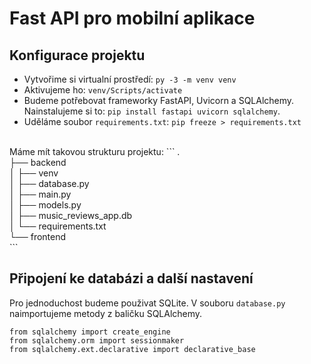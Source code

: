 # Fast API pro mobilní aplikace
## Konfigurace projektu
*  Vytvořime si virtualní prostředí: `py -3 -m venv venv`
*   Aktivujeme ho: `venv/Scripts/activate`
*   Budeme potřebovat frameworky FastAPI, Uvicorn a SQLAlchemy.<br>Nainstalujeme si to: `pip install fastapi uvicorn sqlalchemy`.
*   Uděláme soubor `requirements.txt`: `pip freeze > requirements.txt`
<br>
Máme mít takovou strukturu projektu:
```
. <br>
├── backend <br>
│   ├── venv <br>
│   ├── database.py <br>
│   ├── main.py <br>
│   ├── models.py <br>
│   ├── music_reviews_app.db <br>
│   └── requirements.txt <br>
└── frontend <br>
```

## Připojení ke databázi a další nastavení
Pro jednoduchost budeme použivat SQLite. V souboru `database.py` naimportujeme metody z baličku SQLAlchemy.

```
from sqlalchemy import create_engine
from sqlalchemy.orm import sessionmaker
from sqlalchemy.ext.declarative import declarative_base
```
